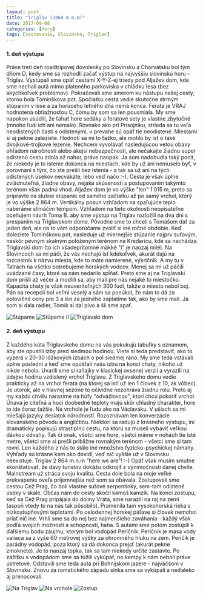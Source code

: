 ```yaml
---
layout: post
title: "Triglav (2864 m.n.m)"
date: 2017-09-08
categories: [Hory]
tags: [cestovanie, Slovinsko, Triglav]
---
```


#### 1. deň výstupu
Práve tretí deň roadtripovej dovolenky po Slovinsku a Chorvátsku bol tým dňom D, kedy sme sa rozhodli začať výstup na najvyššiu slovinskú horu - Triglav. Vystúpali sme opäť cestami X-Y-Z-ej triedy pod Aljažev dom, kde sme nechali autá mimo plateného parkoviska v chládku lesa (bez akýchkoľvek problémov). Pokračovali sme smerom ku nástupu našej cesty, ktorou bola Tominškova pot. Spočiatku cesta vedie skutočne strmým stúpaním v lese a za horúceho letného dňa nemá konca. Ferata je VRAJ hodnotená obtiažnosťou C, čomu by som sa len pousmiala. My sme napokon usúdili, že ťahať hore sedáky a feratové sety je vlastne zbytočné (mnoho ľudí ich ani nemalo). Rovnako ako pri Prisojniku, strieda sa tu veľa neodistených častí s odistenými, v prevahe sú opäť tie neodistené. Miestami si aj pekne zaleziete. Hodnotí sa mi to ťažko, ale mohlo by ísť o také dvojkové-trojkové lezenie. Nechcem vyvolávať nasledujúcou vetou obavy ohľadom náročnosti alebo akejsi nebezpečnosti, ale nečakajte žiadnu super odistenú cestu zdola až nahor, práve naopak. Ja som nadobudla taký pocit, že niekedy je to istenie dokonca na miestach, kde by už ani nemuselo byť, v porovnaní s tým, čo ste prešli bez istenia - a tak sa už ani na tých odistených úsekov necvakáte, lebo veď načo :-). Cesta je však úplne zvládnuteľná, žiadne obavy, nejaké skúsenosti s postupovaním takýmto terénom však padnú vhod. Aljažev dom je vo výške "len" 1 015 m, preto sa pripravte na slušné stúpanie od samého začiatku až po samý vrchol, ktorý je vo výške 2 864 m. Vertikálny posun vzhľadom na spaľujúce teplo naberáme slimáčim tempom. Vzhľadom na tieto okolnosti neopísateľne oceňujem návrh Toma B. aby sme výstup na Triglav rozložili na dva dni s prespaním na Triglavskom dome. Pôvodne sme to chceli s Tomášom dať za jeden deň, ale na to vám odporúčame zvoliť si iné ročné obdobie. Keď doleziete Tominškovu pot, nasleduje už miernejšie stúpanie najprv suťovým, neskôr pevným skalným položeným terénom na Kredaricu, kde sa nachádza Triglavski dom (to ich všadeprítomné mäkké "i" je naozaj milé). Na Slovincoch sa mi páči, že vás nechajú ísť kdekoľvek, akurát dajú na rozcestník k názvu miesta, kde to máte namierené, výkričník. A my tu v Tatrách na všetko potrebujeme horských vodcov. Menej sa mi už páčili uvádzané časy, ktoré sa nám nedarilo spĺňať. Preto sme aj na Triglavski dom prišli až večer a modlili sa, aby mali pre nás nejaké to miestočko. Kapacita chaty je však neuveriteľných 300 ľudí, takže o miesto nebol boj. Pán na recepcii bol veľmi veselý a sám sa ponúkol, že nám to dá za polovičné ceny pre 3 a len za jedného zaplatíme tak, ako by sme mali. Ja som si dala radler, Tomík si dal pivo a šli sme spať.

![Stúpame](https://3.bp.blogspot.com/-urHNJ9g89Pw/WbD_KZMMoKI/AAAAAAAACPg/AlvsYx5nZ1MrYT0ulmctkpAcaKwAZO_RgCLcBGAs/s1600/17-07-31_4794.jpg "Stúpame")
![Stúpame II](https://1.bp.blogspot.com/-ksXtVGq6sgs/WbD_Ltl2OUI/AAAAAAAACP0/Uugp45JwqooJBWRTxN9OqIqFRZixroCkACLcBGAs/s1600/17-07-31_4795.jpg "Stúpame II")
![Triglavski dom](https://4.bp.blogspot.com/-oQblqMYPOYI/WbD_Ln_UVAI/AAAAAAAACPw/NwwEcxpD0tcLOAOtIQNdCUPdGhrwNmKWwCLcBGAs/s1600/17-07-31_4798.jpg "Triglavski dom")

#### 2. deň výstupu
Z každého kúta Triglavskeho domu na vás pokukujú tabuľky s oznamom, aby ste opustili izby pred siedmou hodinou. Viete si teda predstaviť, ako to vyzerá v 20-30 lôžkových izbách o pol siedmej ráno. My sme teda vstávali úplne poslední a keď sme opúšťali našu izbu na konci chaty, nikoho už nikde nebolo. Uvarili sme si raňajky v klasickej ovsenej verzii a vyrazili na údajne hodinu vzdialený vrchol Triglavu. Z Triglavskeho domu vedie prakticky až na vrchol ferata (na ktorej sa istí už len 1 človek z 10, ak vôbec). Je utorok, ale v hlavnej sezóne to očividne nezohráva žiadnu rolu. Preto aj my každú chvíľu narazíme na húfy "odvážlovcov", ktorí chcú pokoriť vrchol. Únava je citeľná a hoci doobedné teploty majú skôr chladný charakter, hore to ide čoraz ťažšie. Na vrchole je ľudu ako na Václaváku. V ušiach sa mi miešajú jazyky desiatok národností. Rozoznávam len konverzácie slovanského pôvodu a angličtinu. Niektorí sa radujú z krásneho výstupu, iní dramaticky popisujú strastiplnú cestu, na ktorú sa museli vybaviť veľkou dávkou odvahy. Tak či onak, všetci sme hore, všetci máme v nohách tie isté metre, všetci sme si prešli približne rovnakým terénom - všetci sme si tam rovní. Len každého z nás to stálo iné množstvo fyzicko-psychickej námahy. Výhľady sú krásne kam oko dovidí, veď nič vyššie už v Slovinsku neexistuje. Triglav 2 864 m.n.m "here we are"! :-) Opäť však musím smutne skonštatovať, že davy turistov dokážu odkrojiť z výnimočnosti danej chvíle. Mainstream už stráca svoju kvalitu. Cesta dole bola na moje veľké prekvapenie oveľa príjemnejšia než som sa obávala. Zostupovali sme cestou Cež Prag, čo boli vlastne suťové serpentínky, sem-tam odistené úseky v skale. Občas nám do cesty skočil kamoš kamzík. Na konci zostupu, keď sa Cež Prag pripájala do doliny Vrata, sme narazili na raj na zemi (aspoň vtedy to na nás tak pôsobilo). Pramenila tam vysokohorská rieka s nízkostupňovými teplotami. Po celodennej horskej páľave si človek nemohol priať nič iné. Vrhli sme sa do nej bez najmenšieho zaváhania - každý však podľa svojich možností a schopností, haha. S autami sme potom zostúpili k ďalšiemu bodu záujmu, ktorým bol vodopád Peričnik. Peričnik je masa vody valiaca sa z vyše 60 metrovej výšky za ohromného hluku na zem. Peričik je parádny vodopád, poza ktorý sa dá dokonca prejsť (akurát pekne zmoknete). Je to naozaj topka, tak sa tam niekedy určite zastavte. Po zážitku s vodopádom sme sa túžili vykúpať, no kempy k nám neboli práve ústretové. Odstavili sme teda autá pri Bohnijskom jazere - najväčšom v Slovinsku. Znovu za romatického západu slnka sme sa vykúpali a neďaleko aj prenocovali.

![Na Triglav](https://3.bp.blogspot.com/-dz5-2oaP3h4/WbD_vASYiGI/AAAAAAAACQ4/4dBqdiy9J2QFmQhISOv5xzzBHm6LPNrKQCLcBGAs/s1600/17-08-01_4820.jpg "Na Triglav")
![Na vrchole](https://4.bp.blogspot.com/-LOYtia0Ww5M/WbD_jKKdiFI/AAAAAAAACQY/yDuwpURlCs4yTqFoqWoYKvjKidshr4k2ACLcBGAs/s1600/17-08-01_4835.jpg "Na vrchole")
![Zostup](https://3.bp.blogspot.com/-HhcbBwF6unA/WbD_j7l9olI/AAAAAAAACQc/th8508tUNIMO6KjPNCJb0Sb6Vo5MVm9TACLcBGAs/s1600/17-08-01_4837.jpg "Zostup")